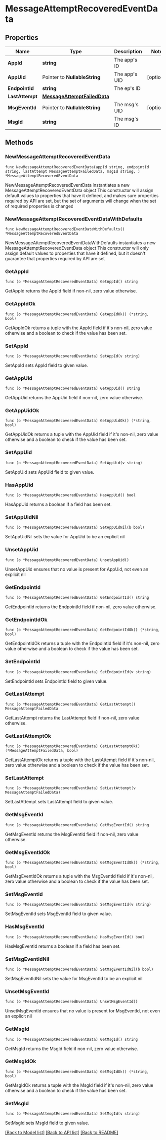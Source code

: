 # MessageAttemptRecoveredEventData

## Properties

Name | Type | Description | Notes
------------ | ------------- | ------------- | -------------
**AppId** | **string** | The app&#39;s ID | 
**AppUid** | Pointer to **NullableString** | The app&#39;s UID | [optional] 
**EndpointId** | **string** | The ep&#39;s ID | 
**LastAttempt** | [**MessageAttemptFailedData**](MessageAttemptFailedData.md) |  | 
**MsgEventId** | Pointer to **NullableString** | The msg&#39;s UID | [optional] 
**MsgId** | **string** | The msg&#39;s ID | 

## Methods

### NewMessageAttemptRecoveredEventData

`func NewMessageAttemptRecoveredEventData(appId string, endpointId string, lastAttempt MessageAttemptFailedData, msgId string, ) *MessageAttemptRecoveredEventData`

NewMessageAttemptRecoveredEventData instantiates a new MessageAttemptRecoveredEventData object
This constructor will assign default values to properties that have it defined,
and makes sure properties required by API are set, but the set of arguments
will change when the set of required properties is changed

### NewMessageAttemptRecoveredEventDataWithDefaults

`func NewMessageAttemptRecoveredEventDataWithDefaults() *MessageAttemptRecoveredEventData`

NewMessageAttemptRecoveredEventDataWithDefaults instantiates a new MessageAttemptRecoveredEventData object
This constructor will only assign default values to properties that have it defined,
but it doesn't guarantee that properties required by API are set

### GetAppId

`func (o *MessageAttemptRecoveredEventData) GetAppId() string`

GetAppId returns the AppId field if non-nil, zero value otherwise.

### GetAppIdOk

`func (o *MessageAttemptRecoveredEventData) GetAppIdOk() (*string, bool)`

GetAppIdOk returns a tuple with the AppId field if it's non-nil, zero value otherwise
and a boolean to check if the value has been set.

### SetAppId

`func (o *MessageAttemptRecoveredEventData) SetAppId(v string)`

SetAppId sets AppId field to given value.


### GetAppUid

`func (o *MessageAttemptRecoveredEventData) GetAppUid() string`

GetAppUid returns the AppUid field if non-nil, zero value otherwise.

### GetAppUidOk

`func (o *MessageAttemptRecoveredEventData) GetAppUidOk() (*string, bool)`

GetAppUidOk returns a tuple with the AppUid field if it's non-nil, zero value otherwise
and a boolean to check if the value has been set.

### SetAppUid

`func (o *MessageAttemptRecoveredEventData) SetAppUid(v string)`

SetAppUid sets AppUid field to given value.

### HasAppUid

`func (o *MessageAttemptRecoveredEventData) HasAppUid() bool`

HasAppUid returns a boolean if a field has been set.

### SetAppUidNil

`func (o *MessageAttemptRecoveredEventData) SetAppUidNil(b bool)`

 SetAppUidNil sets the value for AppUid to be an explicit nil

### UnsetAppUid
`func (o *MessageAttemptRecoveredEventData) UnsetAppUid()`

UnsetAppUid ensures that no value is present for AppUid, not even an explicit nil
### GetEndpointId

`func (o *MessageAttemptRecoveredEventData) GetEndpointId() string`

GetEndpointId returns the EndpointId field if non-nil, zero value otherwise.

### GetEndpointIdOk

`func (o *MessageAttemptRecoveredEventData) GetEndpointIdOk() (*string, bool)`

GetEndpointIdOk returns a tuple with the EndpointId field if it's non-nil, zero value otherwise
and a boolean to check if the value has been set.

### SetEndpointId

`func (o *MessageAttemptRecoveredEventData) SetEndpointId(v string)`

SetEndpointId sets EndpointId field to given value.


### GetLastAttempt

`func (o *MessageAttemptRecoveredEventData) GetLastAttempt() MessageAttemptFailedData`

GetLastAttempt returns the LastAttempt field if non-nil, zero value otherwise.

### GetLastAttemptOk

`func (o *MessageAttemptRecoveredEventData) GetLastAttemptOk() (*MessageAttemptFailedData, bool)`

GetLastAttemptOk returns a tuple with the LastAttempt field if it's non-nil, zero value otherwise
and a boolean to check if the value has been set.

### SetLastAttempt

`func (o *MessageAttemptRecoveredEventData) SetLastAttempt(v MessageAttemptFailedData)`

SetLastAttempt sets LastAttempt field to given value.


### GetMsgEventId

`func (o *MessageAttemptRecoveredEventData) GetMsgEventId() string`

GetMsgEventId returns the MsgEventId field if non-nil, zero value otherwise.

### GetMsgEventIdOk

`func (o *MessageAttemptRecoveredEventData) GetMsgEventIdOk() (*string, bool)`

GetMsgEventIdOk returns a tuple with the MsgEventId field if it's non-nil, zero value otherwise
and a boolean to check if the value has been set.

### SetMsgEventId

`func (o *MessageAttemptRecoveredEventData) SetMsgEventId(v string)`

SetMsgEventId sets MsgEventId field to given value.

### HasMsgEventId

`func (o *MessageAttemptRecoveredEventData) HasMsgEventId() bool`

HasMsgEventId returns a boolean if a field has been set.

### SetMsgEventIdNil

`func (o *MessageAttemptRecoveredEventData) SetMsgEventIdNil(b bool)`

 SetMsgEventIdNil sets the value for MsgEventId to be an explicit nil

### UnsetMsgEventId
`func (o *MessageAttemptRecoveredEventData) UnsetMsgEventId()`

UnsetMsgEventId ensures that no value is present for MsgEventId, not even an explicit nil
### GetMsgId

`func (o *MessageAttemptRecoveredEventData) GetMsgId() string`

GetMsgId returns the MsgId field if non-nil, zero value otherwise.

### GetMsgIdOk

`func (o *MessageAttemptRecoveredEventData) GetMsgIdOk() (*string, bool)`

GetMsgIdOk returns a tuple with the MsgId field if it's non-nil, zero value otherwise
and a boolean to check if the value has been set.

### SetMsgId

`func (o *MessageAttemptRecoveredEventData) SetMsgId(v string)`

SetMsgId sets MsgId field to given value.



[[Back to Model list]](../README.md#documentation-for-models) [[Back to API list]](../README.md#documentation-for-api-endpoints) [[Back to README]](../README.md)


